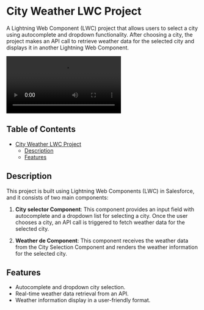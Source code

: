 # City Weather LWC Project

A Lightning Web Component (LWC) project that allows users to select a city using autocomplete and dropdown functionality. After choosing a city, the project makes an API call to retrieve weather data for the selected city and displays it in another Lightning Web Component.


![App flow](https://res.cloudinary.com/djyjaumko/video/upload/v1698126985/%D7%94%D7%A7%D7%9C%D7%98%D7%94_2023-10-24_024221_pfd11a.mp4)
## Table of Contents

- [City Weather LWC Project](#city-weather-lwc-project)
  - [Description](#description)
  - [Features](#features)

## Description

This project is built using Lightning Web Components (LWC) in Salesforce, and it consists of two main components:

1. **City selector Component**: This component provides an input field with autocomplete and a dropdown list for selecting a city. Once the user chooses a city, an API call is triggered to fetch weather data for the selected city.

2. **Weather de Component**: This component receives the weather data from the City Selection Component and renders the weather information for the selected city.

## Features

- Autocomplete and dropdown city selection.
- Real-time weather data retrieval from an API.
- Weather information display in a user-friendly format.